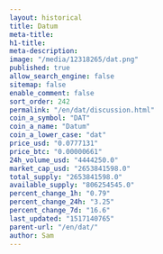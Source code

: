 ```yaml
---
layout: historical
title: Datum
meta-title: 
h1-title: 
meta-description: 
image: "/media/12318265/dat.png"
published: true
allow_search_engine: false
sitemap: false
enable_comment: false
sort_order: 242
permalink: "/en/dat/discussion.html"
coin_a_symbol: "DAT"
coin_a_name: "Datum"
coin_a_lower_case: "dat"
price_usd: "0.0777131"
price_btc: "0.00000661"
24h_volume_usd: "4444250.0"
market_cap_usd: "2653841598.0"
total_supply: "2653841598.0"
available_supply: "806254545.0"
percent_change_1h: "0.79"
percent_change_24h: "3.25"
percent_change_7d: "16.6"
last_updated: "1517140765"
parent-url: "/en/dat/"
author: Sam
---
```


